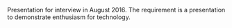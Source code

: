 Presentation for interview in August 2016. The requirement is a presentation to demonstrate enthusiasm for technology.

